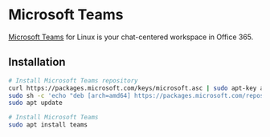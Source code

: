 # Microsoft Teams

[Microsoft Teams](https://www.microsoft.com/en-us/microsoft-teams/group-chat-software) for Linux is your chat-centered
workspace in Office 365.

## Installation

```sh
# Install Microsoft Teams repository
curl https://packages.microsoft.com/keys/microsoft.asc | sudo apt-key add -
sudo sh -c 'echo "deb [arch=amd64] https://packages.microsoft.com/repos/ms-teams stable main" > /etc/apt/sources.list.d/teams.list'
sudo apt update

# Install Microsoft Teams
sudo apt install teams
```
